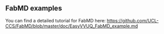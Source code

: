 ## FabMD examples

You can find a detailed tutorial for FabMD here: https://github.com/UCL-CCS/FabMD/blob/master/doc/EasyVVUQ_FabMD_example.md
